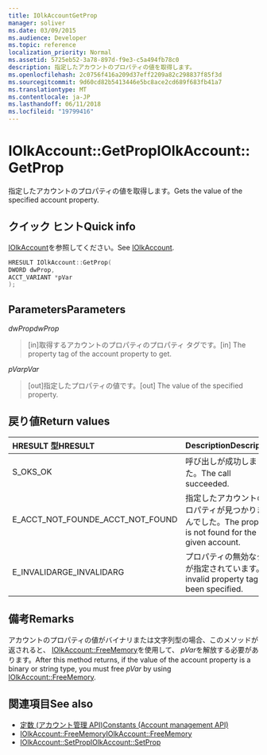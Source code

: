 ```yaml
---
title: IOlkAccountGetProp
manager: soliver
ms.date: 03/09/2015
ms.audience: Developer
ms.topic: reference
localization_priority: Normal
ms.assetid: 5725eb52-3a78-897d-f9e3-c5a494fb78c0
description: 指定したアカウントのプロパティの値を取得します。
ms.openlocfilehash: 2c0756f416a209d37eff2209a82c298837f85f3d
ms.sourcegitcommit: 9d60cd82b5413446e5bc8ace2cd689f683fb41a7
ms.translationtype: MT
ms.contentlocale: ja-JP
ms.lasthandoff: 06/11/2018
ms.locfileid: "19799416"
---
```

# <a name="iolkaccountgetprop"></a><span data-ttu-id="bf366-103">IOlkAccount::GetProp</span><span class="sxs-lookup"><span data-stu-id="bf366-103">IOlkAccount::GetProp</span></span>

<span data-ttu-id="bf366-104">指定したアカウントのプロパティの値を取得します。</span><span class="sxs-lookup"><span data-stu-id="bf366-104">Gets the value of the specified account property.</span></span>
  
## <a name="quick-info"></a><span data-ttu-id="bf366-105">クイック ヒント</span><span class="sxs-lookup"><span data-stu-id="bf366-105">Quick info</span></span>

<span data-ttu-id="bf366-106">[IOlkAccount](iolkaccount.md)を参照してください。</span><span class="sxs-lookup"><span data-stu-id="bf366-106">See [IOlkAccount](iolkaccount.md).</span></span>
  
```cpp
HRESULT IOlkAccount::GetProp(  
DWORD dwProp, 
ACCT_VARIANT *pVar 
);
```

## <a name="parameters"></a><span data-ttu-id="bf366-107">Parameters</span><span class="sxs-lookup"><span data-stu-id="bf366-107">Parameters</span></span>

<span data-ttu-id="bf366-108">_dwProp_</span><span class="sxs-lookup"><span data-stu-id="bf366-108">_dwProp_</span></span>
  
> <span data-ttu-id="bf366-109">[in]取得するアカウントのプロパティのプロパティ タグです。</span><span class="sxs-lookup"><span data-stu-id="bf366-109">[in] The property tag of the account property to get.</span></span>
    
<span data-ttu-id="bf366-110">_pVar_</span><span class="sxs-lookup"><span data-stu-id="bf366-110">_pVar_</span></span>
  
> <span data-ttu-id="bf366-111">[out]指定したプロパティの値です。</span><span class="sxs-lookup"><span data-stu-id="bf366-111">[out] The value of the specified property.</span></span>
    
## <a name="return-values"></a><span data-ttu-id="bf366-112">戻り値</span><span class="sxs-lookup"><span data-stu-id="bf366-112">Return values</span></span>

|<span data-ttu-id="bf366-113">**HRESULT 型**</span><span class="sxs-lookup"><span data-stu-id="bf366-113">**HRESULT**</span></span>|<span data-ttu-id="bf366-114">**Description**</span><span class="sxs-lookup"><span data-stu-id="bf366-114">**Description**</span></span>|
|:-----|:-----|
|<span data-ttu-id="bf366-115">S_OK</span><span class="sxs-lookup"><span data-stu-id="bf366-115">S_OK</span></span>  <br/> |<span data-ttu-id="bf366-116">呼び出しが成功しました。</span><span class="sxs-lookup"><span data-stu-id="bf366-116">The call succeeded.</span></span>  <br/> |
|<span data-ttu-id="bf366-117">E_ACCT_NOT_FOUND</span><span class="sxs-lookup"><span data-stu-id="bf366-117">E_ACCT_NOT_FOUND</span></span>  <br/> |<span data-ttu-id="bf366-118">指定したアカウントのプロパティが見つかりませんでした。</span><span class="sxs-lookup"><span data-stu-id="bf366-118">The property is not found for the given account.</span></span>  <br/> |
|<span data-ttu-id="bf366-119">E_INVALIDARG</span><span class="sxs-lookup"><span data-stu-id="bf366-119">E_INVALIDARG</span></span>  <br/> |<span data-ttu-id="bf366-120">プロパティの無効なタグが指定されています。</span><span class="sxs-lookup"><span data-stu-id="bf366-120">An invalid property tag has been specified.</span></span>  <br/> |
   
## <a name="remarks"></a><span data-ttu-id="bf366-121">備考</span><span class="sxs-lookup"><span data-stu-id="bf366-121">Remarks</span></span>

<span data-ttu-id="bf366-122">アカウントのプロパティの値がバイナリまたは文字列型の場合、このメソッドが返されると、 [IOlkAccount::FreeMemory](iolkaccount-freememory.md)を使用して、 *pVar*を解放する必要があります。</span><span class="sxs-lookup"><span data-stu-id="bf366-122">After this method returns, if the value of the account property is a binary or string type, you must free  *pVar*  by using [IOlkAccount::FreeMemory](iolkaccount-freememory.md).</span></span>
  
## <a name="see-also"></a><span data-ttu-id="bf366-123">関連項目</span><span class="sxs-lookup"><span data-stu-id="bf366-123">See also</span></span>

- [<span data-ttu-id="bf366-124">定数 (アカウント管理 API)</span><span class="sxs-lookup"><span data-stu-id="bf366-124">Constants (Account management API)</span></span>](constants-account-management-api.md) 
- [<span data-ttu-id="bf366-125">IOlkAccount::FreeMemory</span><span class="sxs-lookup"><span data-stu-id="bf366-125">IOlkAccount::FreeMemory</span></span>](iolkaccount-freememory.md)  
- [<span data-ttu-id="bf366-126">IOlkAccount::SetProp</span><span class="sxs-lookup"><span data-stu-id="bf366-126">IOlkAccount::SetProp</span></span>](iolkaccount-setprop.md)

